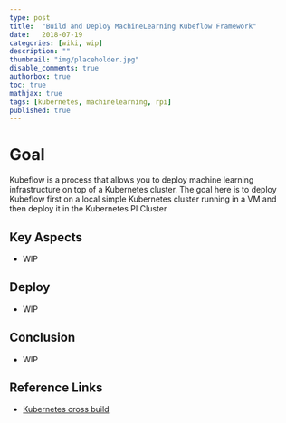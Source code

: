 ```yaml
---
type: post
title:  "Build and Deploy MachineLearning Kubeflow Framework"
date:   2018-07-19
categories: [wiki, wip]
description: ""
thumbnail: "img/placeholder.jpg"
disable_comments: true
authorbox: true
toc: true
mathjax: true
tags: [kubernetes, machinelearning, rpi]
published: true
---
```


# Goal

Kubeflow is a process that allows you to deploy machine learning infrastructure
on top of a Kubernetes cluster. The goal here is to deploy Kubeflow first on
a local simple Kubernetes cluster running in a VM and then deploy it in the 
Kubernetes PI Cluster

## Key Aspects

- WIP

## Deploy

- WIP

## Conclusion

- WIP

## Reference Links

- [Kubernetes cross build]()


